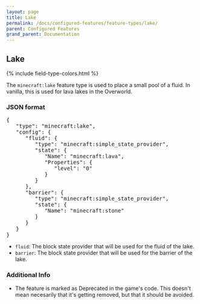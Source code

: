 ```yaml
---
layout: page
title: Lake
permalink: /docs/configured-features/feature-types/lake/
parent: Configured Features
grand_parent: Documentation
---
```


## Lake

<head>
    {% include field-type-colors.html %}
</head>

The `minecraft:lake` feature type is used to place a small pool of a fluid. In vanilla, this is used for lava lakes in the Overworld.

### JSON format

<pre>
{
   "type": "minecraft:lake",
   "config": {
      "fluid": {
         "type": "minecraft:simple_state_provider",
         "state": {
            "Name": "minecraft:lava",
            "Properties": {
               "level": "0"
            }
         }
      },
      "barrier": {
         "type": "minecraft:simple_state_provider",
         "state": {
            "Name": "minecraft:stone"
         }
      }
   }
}
</pre>

* `fluid`: The block state provider that will be used for the fluid of the lake.
* `barrier`: The block state provider that will be used for the barrier of the lake.

### Additional Info

* The feature is marked as Deprecated in the game's code. This doesn't mean necesarily that it's getting removed, but that it should be avoided.